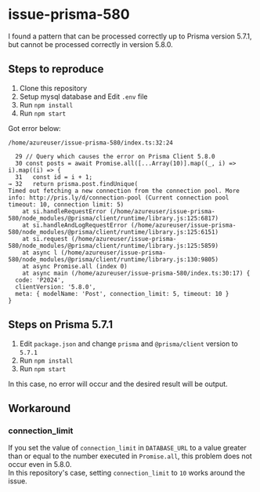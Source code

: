 # issue-prisma-580

I found a pattern that can be processed correctly up to Prisma version 5.7.1, but cannot be processed correctly in version 5.8.0.

## Steps to reproduce

1. Clone this repository
2. Setup mysql database and Edit `.env` file
3. Run `npm install`
4. Run `npm start`

Got error below:

```text
/home/azureuser/issue-prisma-580/index.ts:32:24

  29 // Query which causes the error on Prisma Client 5.8.0
  30 const posts = await Promise.all([...Array(10)].map((_, i) => i).map((i) => {
  31   const id = i + 1;
→ 32   return prisma.post.findUnique(
Timed out fetching a new connection from the connection pool. More info: http://pris.ly/d/connection-pool (Current connection pool timeout: 10, connection limit: 5)
    at si.handleRequestError (/home/azureuser/issue-prisma-580/node_modules/@prisma/client/runtime/library.js:125:6817)
    at si.handleAndLogRequestError (/home/azureuser/issue-prisma-580/node_modules/@prisma/client/runtime/library.js:125:6151)
    at si.request (/home/azureuser/issue-prisma-580/node_modules/@prisma/client/runtime/library.js:125:5859)
    at async l (/home/azureuser/issue-prisma-580/node_modules/@prisma/client/runtime/library.js:130:9805)
    at async Promise.all (index 0)
    at async main (/home/azureuser/issue-prisma-580/index.ts:30:17) {
  code: 'P2024',
  clientVersion: '5.8.0',
  meta: { modelName: 'Post', connection_limit: 5, timeout: 10 }
}
```

## Steps on Prisma 5.7.1

1. Edit `package.json` and change `prisma` and `@prisma/client` version to `5.7.1`
2. Run `npm install`
3. Run `npm start`

In this case, no error will occur and the desired result will be output.

## Workaround

### connection_limit

If you set the value of `connection_limit` in `DATABASE_URL` to a value greater than or equal to the number executed in `Promise.all`, this problem does not occur even in 5.8.0.  
In this repository's case, setting `connection_limit` to `10` works around the issue.
